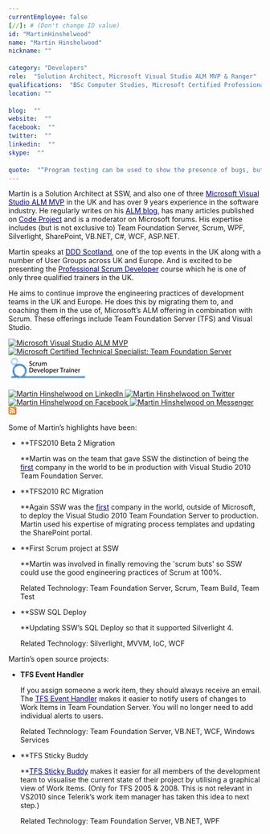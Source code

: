 ```yaml
---
currentEmployee: false
[//]: # (Don't change ID value)
id: "MartinHinshelwood"
name: "Martin Hinshelwood"
nickname: ""

category: "Developers"
role:  "Solution Architect, Microsoft Visual Studio ALM MVP & Ranger"
qualifications:  "BSc Computer Studies, Microsoft Certified Professional, Microsoft Certified Technical Specialist"
location: ""

blog:  ""
website:  ""
facebook:  ""
twitter:  ""
linkedin:  ""
skype:  ""

quote:  "“Program testing can be used to show the presence of bugs, but never to show their absence!”"
---
```


Martin is a Solution Architect at SSW, and also one of three [<font color="#000080">Microsoft Visual Studio ALM MVP</font>](https://mvp.support.microsoft.com/profile/Martin.Hinshelwood) in the UK and has over 9 years experience in the software industry. He regularly writes on his [<font color="#000080">ALM blog</font>](http://blog.hinshelwood.com/), has many articles published on [<font color="#000080">Code Project</font>](http://www.codeproject.com/Members/Martin-Hinshelwood) and is a moderator on Microsoft forums. His expertise includes (but is not exclusive to) Team Foundation Server, Scrum, WPF, Silverlight, SharePoint, VB.NET, C#, WCF, ASP.NET. 

Martin speaks at [<font color="#000080">DDD Scotland</font>](http://www.developerdeveloperdeveloper.com/scotland2010/Schedule.aspx), one of the top events in the UK along with a number of User Groups across UK and Europe. And is excited to be presenting the [<font color="#000080">Professional Scrum Developer</font>](http://www.ssw.com.au/ssw/Events/Scrum-Training-Course.aspx) course which he is one of only three qualified trainers in the UK. 

He aims to continue improve the engineering practices of development teams in the UK and Europe. He does this by migrating them to, and coaching them in the use of, Microsoft’s ALM offering in combination with Scrum. These offerings include Team Foundation Server (TFS) and Visual Studio.

[![Microsoft Visual Studio ALM MVP](http://geekswithblogs.net/images/geekswithblogs_net/hinshelm/5366/o_MVPLogo.png "Microsoft Visual Studio ALM MVP") ](https://mvp.support.microsoft.com/profile/Martin.Hinshelwood)[![Microsoft Certified Technical Specialist: Team Foundation Server](http://geekswithblogs.net/images/geekswithblogs_net/hinshelm/5366/o_MCTS-TFSLogo.png "Microsoft Certified Technical Specialist: Team Foundation Server") ](http://www.microsoft.com/learning/en/us/exam.aspx?ID=70-510)[![Professional Scrum Developer](./Images/Bio/scrumtrainer.png "Professional Scrum Developer")](http://www.scrum.org/scrumdeveloper/) 
   

[![Martin Hinshelwood on LinkedIn](http://geekswithblogs.net/images/geekswithblogs_net/hinshelm/5366/o_linkedin.png) 
 ](http://uk.linkedin.com/in/martinhinshelwood)[![Martin Hinshelwood on Twitter](http://geekswithblogs.net/images/geekswithblogs_net/hinshelm/5366/o_twitter.png) 
 ](http://twitter.com/MrHinsh)[![Martin Hinshelwood on Facebook](http://geekswithblogs.net/images/geekswithblogs_net/hinshelm/5366/o_facebook.jpg) 
 ](http://www.facebook.com/martin.hinshelwood?ref=name)[![Martin Hinshelwood on Messenger](http://messenger.services.live.com/users/57599e234f1ebc1c%40apps.messenger.live.com/presenceimage?mkt=en-GB) 
 ](http://settings.messenger.live.com/Conversation/IMMe.aspx?invitee=57599e234f1ebc1c%40apps.messenger.live.com&mkt=en-GB)[![Martin Hinshelwood on Feedburner](./Images/Bio/feed-icon16x16.png) 
 ](http://feeds.feedburner.com/MartinHinshelwood)

Some of Martin’s highlights have been:

*   **TFS2010 Beta 2 Migration   

    **Martin was on the team that gave SSW the distinction of being the [<font color="#000080">first</font>](http://blog.hinshelwood.com/archive/2009/10/25/deploying-visual-studio-2010-team-foundation-server-beta-2.aspx) company in the world to be in production with Visual Studio 2010 Team Foundation Server. 
*   **TFS2010 RC Migration   

    **Again SSW was the [<font color="#000080">first</font>](http://blog.hinshelwood.com/archive/2010/02/10/upgrading-from-tfs-2010-beta-2-to-tfs-2010-rc.aspx) company in the world, outside of Microsoft, to deploy the Visual Studio 2010 Team Foundation Server to production. Martin used his expertise of migrating process templates and updating the SharePoint portal. 
*   **First Scrum project at SSW   

    **Martin was involved in finally removing the 'scrum buts' so SSW could use the good engineering practices of Scrum at 100%.   

    Related Technology: Team Foundation Server, Scrum, Team Build, Team Test 
*   **SSW SQL Deploy   

    **Updating SSW’s SQL Deploy so that it supported Silverlight 4.  

    Related Technology: Silverlight, MVVM, IoC, WCF 

Martin’s open source projects:

*   **TFS Event Handler**   

    If you assign someone a work item, they should always receive an email. The [<font color="#000080">TFS Event Handler</font>](http://tfseventhandler.codeplex.com/) makes it easier to notify users of changes to Work Items in Team Foundation Server. You will no longer need to add individual alerts to users.   

    Related Technology: Team Foundation Server, VB.NET, WCF, Windows Services 
*   **TFS Sticky Buddy   

    **[<font color="#000080">TFS Sticky Buddy</font>](http://tfsstickybuddy.codeplex.com/) makes it easier for all members of the development team to visualise the current state of their project by utilising a graphical view of Work Items. (Only for TFS 2005 & 2008. This is not relevant in VS2010 since Telerik’s work item manager has taken this idea to next step.)  

    Related Technology: Team Foundation Server, VB.NET, WPF 
